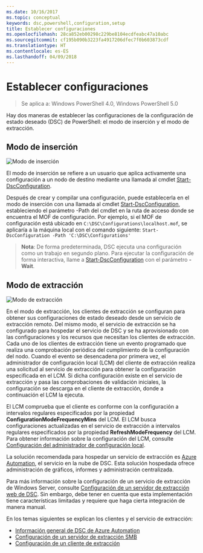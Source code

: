 ```yaml
---
ms.date: 10/16/2017
ms.topic: conceptual
keywords: dsc,powershell,configuration,setup
title: Establecer configuraciones
ms.openlocfilehash: 28ca852eb00298c229be8104ecdfeabc47a10abc
ms.sourcegitcommit: cf195b090b3223fa4917206dfec7f0b603873cdf
ms.translationtype: HT
ms.contentlocale: es-ES
ms.lasthandoff: 04/09/2018
---
```

# <a name="enacting-configurations"></a>Establecer configuraciones

>Se aplica a: Windows PowerShell 4.0, Windows PowerShell 5.0

Hay dos maneras de establecer las configuraciones de la configuración de estado deseado (DSC) de PowerShell: el modo de inserción y el modo de extracción.

## <a name="push-mode"></a>Modo de inserción

![Modo de inserción](images/pushModel.png "Cómo funciona el modo de inserción")

El modo de inserción se refiere a un usuario que aplica activamente una configuración a un nodo de destino mediante una llamada al cmdlet [Start-DscConfiguration](https://technet.microsoft.com/library/dn521623.aspx).

Después de crear y compilar una configuración, puede establecerla en el modo de inserción con una llamada al cmdlet [Start-DscConfiguration](https://technet.microsoft.com/library/dn521623.aspx), estableciendo el parámetro -Path del cmdlet en la ruta de acceso donde se encuentra el MOF de configuración.
Por ejemplo, si el MOF de configuración está ubicado en `C:\DSC\Configurations\localhost.mof`, se aplicaría a la máquina local con el comando siguiente: `Start-DscConfiguration -Path 'C:\DSC\Configurations'`

> __Nota__: De forma predeterminada, DSC ejecuta una configuración como un trabajo en segundo plano. Para ejecutar la configuración de forma interactiva, llame a [Start-DscConfiguration](https://technet.microsoft.com/library/dn521623.aspx) con el parámetro __-Wait__.

## <a name="pull-mode"></a>Modo de extracción

![Modo de extracción](images/pullModel.png "Cómo funciona el modo de extracción")

En el modo de extracción, los clientes de extracción se configuran para obtener sus configuraciones de estado deseado desde un servicio de extracción remoto.
Del mismo modo, el servicio de extracción se ha configurado para hospedar el servicio de DSC y se ha aprovisionado con las configuraciones y los recursos que necesitan los clientes de extracción.
Cada uno de los clientes de extracción tiene un evento programado que realiza una comprobación periódica del cumplimiento de la configuración del nodo.
Cuando el evento se desencadena por primera vez, el administrador de configuración local (LCM) del cliente de extracción realiza una solicitud al servicio de extracción para obtener la configuración especificada en el LCM.
Si dicha configuración existe en el servicio de extracción y pasa las comprobaciones de validación iniciales, la configuración se descarga en el cliente de extracción, donde a continuación el LCM la ejecuta.

El LCM comprueba que el cliente es conforme con la configuración a intervalos regulares especificados por la propiedad **ConfigurationModeFrequencyMins** del LCM.
El LCM busca configuraciones actualizadas en el servicio de extracción a intervalos regulares especificados por la propiedad **RefreshModeFrequency** del LCM.
Para obtener información sobre la configuración del LCM, consulte [Configuración del administrador de configuración local](metaConfig.md).

La solución recomendada para hospedar un servicio de extracción es [Azure Automation](https://azure.microsoft.com/services/automation/), el servicio en la nube de DSC.
Esta solución hospedada ofrece administración de gráficos, informes y administración centralizada.

Para más información sobre la configuración de un servicio de extracción de Windows Server, consulte [Configuración de un servidor de extracción web de DSC](pullServer.md).
Sin embargo, debe tener en cuenta que esta implementación tiene características limitadas y requiere que haga cierta integración de manera manual.

En los temas siguientes se explican los clientes y el servicio de extracción:

- [Información general de DSC de Azure Automation](https://docs.microsoft.com/en-us/azure/automation/automation-dsc-overview)
- [Configuración de un servidor de extracción SMB](pullServerSMB.md)
- [Configuración de un cliente de extracción](pullClientConfigID.md)